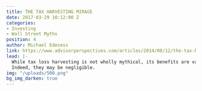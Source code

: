 ```yaml
---
title: THE TAX HARVESTING MIRAGE
date: 2017-03-29 10:12:00 Z
categories:
- Investing
- Wall Street Myths
position: 4
author: Michael Edesess
link: https://www.advisorperspectives.com/articles/2014/08/12/the-tax-harvesting-mirage
lead: |-
  While tax loss harvesting is not wholly mythical, its benefits are vastly overstated.
  Indeed, they may be negligible.
img: "/uploads/500.png"
bg_img_darken: true
---
```


